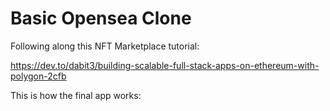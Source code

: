 # Basic Opensea Clone

Following along this NFT Marketplace tutorial:

https://dev.to/dabit3/building-scalable-full-stack-apps-on-ethereum-with-polygon-2cfb

This is how the final app works:
